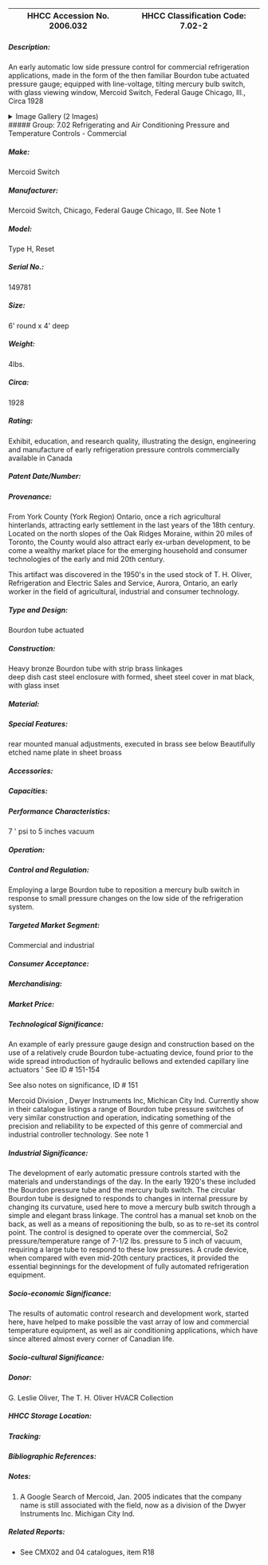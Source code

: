 | **HHCC Accession No. 2006.032** |**HHCC Classification Code:  7.02-2**|
| ----------- | ----------- |
##### Description:
An early automatic low side pressure control for commercial refrigeration
applications, made in the form of the then familiar Bourdon tube actuated pressure gauge; equipped with line-voltage, tilting mercury bulb switch, with glass viewing window, Mercoid Switch, Federal Gauge Chicago, Ill., Circa 1928


<details>
	<summary>Image Gallery (2 Images)</summary>
<div class="gallery gallery-wrapper--full" contenteditable="false" data-is-empty="false" data-translation="Add images" data-columns="6">
<figure class="gallery__item"><a href="#DOMAIN_NAME#gallery/7.02-2.jpg" data-size="1662x1208"><img src="#DOMAIN_NAME#gallery/7.02-2-thumbnail.jpg" alt=""></a></figure>
<figure class="gallery__item"><a href="#DOMAIN_NAME#gallery/7.02-2a.jpg" data-size="1616x1208"><img src="#DOMAIN_NAME#gallery/7.02-2a-thumbnail.jpg" alt=""></a></figure>
</div>
</details>
##### Group:
7.02 Refrigerating and Air Conditioning Pressure and Temperature Controls - Commercial

##### Make:
Mercoid Switch

##### Manufacturer:
Mercoid Switch, Chicago, Federal Gauge Chicago, Ill. See Note 1

##### Model:
Type H, Reset

##### Serial No.:
149781

##### Size:
6' round x 4' deep

##### Weight:
4lbs.

##### Circa:
1928

##### Rating:
Exhibit, education, and research quality, illustrating the design, engineering  and manufacture of early refrigeration pressure controls commercially available in Canada

##### Patent Date/Number:


##### Provenance:
From York County (York Region) Ontario, once a rich agricultural hinterlands, attracting early settlement in the last years of the 18th century. Located on the north slopes of the Oak Ridges Moraine, within 20 miles of Toronto, the County would also attract early ex-urban development, to be come a wealthy market place for the emerging household and consumer technologies of the early and mid 20th century. 

This artifact was discovered in the 1950's in the used stock of T. H. Oliver, Refrigeration and Electric Sales and Service, Aurora, Ontario, an early worker in the field of agricultural, industrial and consumer technology.

##### Type and Design:
Bourdon tube actuated

##### Construction:
Heavy bronze Bourdon tube with strip brass linkages   
deep dish cast steel enclosure with formed, sheet steel cover in mat black, with glass inset

##### Material:


##### Special Features:
rear mounted  manual adjustments, executed in brass  see below
Beautifully etched name plate in sheet broass

##### Accessories:


##### Capacities:


##### Performance Characteristics:
7 ' psi to 5 inches vacuum

##### Operation:


##### Control and Regulation:
Employing a large Bourdon tube to reposition a mercury bulb switch in response to small pressure changes on the low side of the refrigeration system.

##### Targeted Market Segment:
Commercial and industrial

##### Consumer Acceptance:


##### Merchandising:


##### Market Price:


##### Technological Significance:
An example of early pressure gauge design and construction based on the use of a relatively crude Bourdon tube-actuating device, found prior to the wide spread introduction of hydraulic bellows and extended capillary line actuators ' See ID # 151-154  

See also notes on significance, ID # 151

Mercoid Division , Dwyer Instruments Inc, Michican City Ind. Currently show in their catalogue listings a range of Bourdon tube pressure switches of very similar construction and operation, indicating something of the precision and reliability to be expected of this genre of commercial and industrial controller technology.  See note 1

##### Industrial Significance:
The development of early automatic pressure controls started with the materials and understandings of the day. In the early 1920's these included the Bourdon pressure tube and the mercury bulb switch.
The circular Bourdon tube is designed to responds to changes in internal pressure by changing its curvature, used here to move a mercury bulb switch through a simple and elegant brass linkage.
The control has a manual set knob on the back, as well as a means of repositioning the bulb, so as to re-set its control point.
The control is designed to operate over the commercial, So2 pressure/temperature range of 7-1/2 lbs. pressure to 5 inch of vacuum, requiring a large tube to respond to these low pressures.
A crude device, when compared with even mid-20th century practices, it provided the essential beginnings for the development of fully automated refrigeration equipment.

##### Socio-economic Significance:
The results of automatic control research and development work, started here, have helped to make possible the vast array of low and commercial temperature equipment, as well as air conditioning applications, which have since altered almost every corner of Canadian life.

##### Socio-cultural Significance:


##### Donor:
G. Leslie Oliver, The T. H. Oliver HVACR Collection

##### HHCC Storage Location:


##### Tracking:


##### Bibliographic References:


##### Notes:
1) A Google Search of Mercoid, Jan. 2005 indicates that the company name is still associated with the field, now as a division of the Dwyer Instruments Inc. Michigan City Ind.

##### Related Reports:
- See CMX02 and 04 catalogues, item R18
